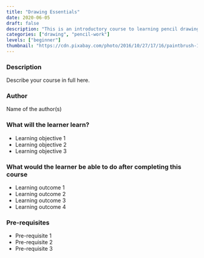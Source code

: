 ```yaml
---
title: "Drawing Essentials"
date: 2020-06-05
draft: false
description: "This is an introductory course to learning pencil drawing"
categories: ["drawing", "pencil-work"]
levels: ["beginner"]
thumbnail: "https://cdn.pixabay.com/photo/2016/10/27/17/16/paintbrush-1775817_1280.jpg"
---
```

### Description
Describe your course in full here.

### Author
Name of the author(s)

### What will the learner learn?
- Learning objective 1
- Learning objective 2
- Learning objective 3

### What would the learner be able to do after completing this course
- Learning outcome 1
- Learning outcome 2
- Learning outcome 3
- Learning outcome 4

### Pre-requisites
- Pre-requisite 1
- Pre-requisite 2
- Pre-requisite 3

